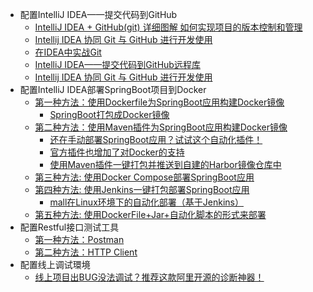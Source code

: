 * 配置IntelliJ IDEA——提交代码到GitHub
  * [IntelliJ IDEA + GitHub(git) 详细图解 如何实现项目的版本控制和管理](https://blog.csdn.net/qq_27093465/article/details/52847300)
  * [Intellij IDEA 协同 Git 与 GitHub 进行开发使用](https://www.jianshu.com/p/ea1703adf5cc)
  * [在IDEA中实战Git](https://blog.csdn.net/autfish/article/details/52513465)
  * [IntelliJ IDEA——提交代码到GitHub远程库](https://blog.csdn.net/rongxiang111/article/details/78120126?utm_medium=distribute.pc_relevant.none-task-blog-searchFromBaidu-1.not_use_machine_learn_pai&depth_1-utm_source=distribute.pc_relevant.none-task-blog-searchFromBaidu-1.not_use_machine_learn_pai)
  * [Intellij IDEA 协同 Git 与 GitHub 进行开发使用](https://www.jianshu.com/p/ea1703adf5cc)
* 配置IntelliJ IDEA部署SpringBoot项目到Docker
  *  [第一种方法：使用Dockerfile为SpringBoot应用构建Docker镜像](http://www.macrozheng.com/#/reference/docker_file)
     * [SpringBoot打包成Docker镜像](https://www.cnblogs.com/niceyoo/p/13796792.html)  
  *  [第二种方法：使用Maven插件为SpringBoot应用构建Docker镜像](http://www.macrozheng.com/#/reference/docker_maven)
     * [还在手动部署SpringBoot应用？试试这个自动化插件！](http://www.macrozheng.com/#/reference/maven_docker_fabric8)  
     * [官方插件也增加了对Docker的支持](http://www.macrozheng.com/#/reference/springboot_docker_plugin) 
     * [使用Maven插件一键打包并推送到自建的Harbor镜像仓库中](http://www.macrozheng.com/#/reference/harbor_start) 
  *  [第三种方法: 使用Docker Compose部署SpringBoot应用](http://www.macrozheng.com/#/reference/docker_compose)
  *  [第四种方法: 使用Jenkins一键打包部署SpringBoot应用](http://www.macrozheng.com/#/reference/jenkins)
     * [mall在Linux环境下的自动化部署（基于Jenkins）](http://www.macrozheng.com/#/deploy/mall_deploy_jenkins)  
  *  [第五种方法: 使用DockerFile+Jar+自动化脚本的形式来部署](http://www.macrozheng.com/#/technology/springboot_auto_deploy)
* 配置Restful接口测试工具
  *  [第一种方法：Postman](https://www.cnblogs.com/softwaretesterpz/p/13205666.html)
  *  [第二种方法：HTTP Client](https://www.cnblogs.com/crazymakercircle/p/14317222.html)
* 配置线上调试環境
  * [线上项目出BUG没法调试？推荐这款阿里开源的诊断神器！](http://www.macrozheng.com/#/reference/arthas_start) 
